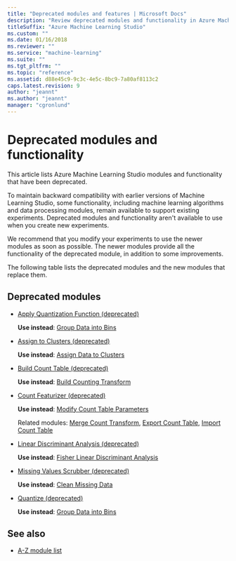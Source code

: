 ```yaml
---
title: "Deprecated modules and features | Microsoft Docs"
description: "Review deprecated modules and functionality in Azure Machine Learning Studio."
titleSuffix: "Azure Machine Learning Studio"
ms.custom: ""
ms.date: 01/16/2018
ms.reviewer: ""
ms.service: "machine-learning"
ms.suite: ""
ms.tgt_pltfrm: ""
ms.topic: "reference"
ms.assetid: d88e45c9-9c3c-4e5c-8bc9-7a80af8113c2
caps.latest.revision: 9
author: "jeannt"
ms.author: "jeannt"
manager: "cgronlund"
---
```

# Deprecated modules and functionality

This article lists Azure Machine Learning Studio modules and functionality that have been deprecated.

To maintain backward compatibility with earlier versions of Machine Learning Studio, some functionality, including machine learning algorithms and data processing modules, remain available to support existing experiments. Deprecated modules and functionality aren't available to use when you create new experiments.
 
We recommend that you modify your experiments to use the newer modules as soon as possible. The newer modules provide all the functionality of the deprecated module, in addition to some improvements.
 
The following table lists the deprecated modules and the new modules that replace them.
 
## Deprecated modules

- [Apply Quantization Function (deprecated)](apply-quantization-function-deprecated.md)

  **Use instead**: [Group Data into Bins](group-data-into-bins.md)
- [Assign to Clusters (deprecated)](assign-to-clusters-deprecated.md)

  **Use instead**: [Assign Data to Clusters](assign-data-to-clusters.md)
- [Build Count Table (deprecated)](build-count-table-deprecated.md)

  **Use instead**: [Build Counting Transform](build-counting-transform.md)
- [Count Featurizer (deprecated)](count-featurizer-deprecated.md)

  **Use instead**: [Modify Count Table Parameters](modify-count-table-parameters.md)  
  
  Related modules: [Merge Count Transform](merge-count-transform.md), [Export Count Table](export-count-table.md), [Import Count Table](import-count-table.md)
- [Linear Discriminant Analysis (deprecated)](linear-discriminant-analysis-deprecated.md)

  **Use instead**: [Fisher Linear Discriminant Analysis](fisher-linear-discriminant-analysis.md)
- [Missing Values Scrubber (deprecated)](missing-values-scrubber-deprecated.md)

  **Use instead**: [Clean Missing Data](clean-missing-data.md)
- [Quantize (deprecated)](quantize-deprecated.md)

  **Use instead**: [Group Data into Bins](group-data-into-bins.md)
 
## See also

- [A-Z module list](a-z-module-list.md)
